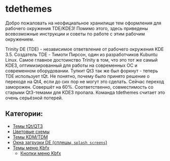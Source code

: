 # tdethemes

Добро пожаловать на неофициальное хранилище тем оформления для рабочего окружения TDE/KDE3! Помимо этого, здесь приведены всевозможные инструкции и советы по работе с этим рабочим окружением.

Trinity DE (TDE) - независимое ответвление от рабочего окружения KDE 3.5. Создатель TDE - Тимоти Пирсон, один из разработчиков Kubuntu Linux. Самое главное достоинство Trinity в том, что это тот же самый KDE3, оптимизированный для работы на современных ОС и современном оборудовании. Тулкит Qt3 так же был форкнут - теперь TDE использует tQt. Не понятно, почему было принято решение о переходе на Qt4, если до сих пор не могут это сделать. Сейчас переход заморожен. Совершёт на 60%. Соответственно, совместимость со старыми Qt3-темами для KDE3 пропала. Команда tdethemes считает это очень серьёзной потерей.

## Категории:

* [Темы tQt/QT3](Themes/README.md)
* [Цветовые схемы](Colors/README.md)
* [Темы KDM/TDM](kdm3/README.md)
* [Окна загрузки DE (сплешы, `splash screens`)](Splashes/README.md)
* [Темы меню Kbfx](Kbfx/README.md)
	* [Кнопки меню Kbfx](Kbfx/buttons/README.md)
